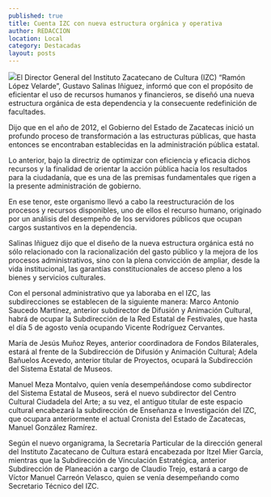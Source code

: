 ```yaml
---
published: true
title: Cuenta IZC con nueva estructura orgánica y operativa
author: REDACCION
location: Local
category: Destacadas
layout: posts
---
```


![](http://i.imgur.com/XSnugESm.jpg)El Director General del Instituto Zacatecano de Cultura (IZC) “Ramón López Velarde”, Gustavo Salinas Iñiguez, informó que con el propósito de eficientar el uso de recursos humanos y financieros, se diseñó una nueva estructura orgánica de esta dependencia y la consecuente redefinición de facultades.

Dijo que en el año de 2012, el Gobierno del Estado de Zacatecas inició un profundo proceso de transformación a las estructuras públicas, que hasta entonces se encontraban establecidas en la administración pública estatal.

Lo anterior, bajo la directriz de optimizar con eficiencia y eficacia dichos recursos y la finalidad de orientar la acción pública hacia los resultados para la ciudadanía, que es una de las premisas fundamentales que rigen a la presente administración de gobierno.

En ese tenor, este organismo llevó a cabo la reestructuración de los procesos y recursos disponibles, uno de ellos el recurso humano, originado por un análisis del desempeño de los servidores públicos que ocupan cargos sustantivos en la dependencia.

Salinas Iñiguez dijo que el diseño de la nueva estructura orgánica está no sólo relacionado con la racionalización del gasto público y la mejora de los procesos administrativos, sino con la plena convicción  de ampliar, desde la vida institucional, las garantías constitucionales de acceso pleno a los bienes y servicios culturales.

Con el personal administrativo que ya laboraba en el IZC, las subdirecciones se establecen de la siguiente manera: Marco Antonio Saucedo Martínez, anterior subdirector de Difusión y Animación Cultural, habrá de ocupar la Subdirección de la Red Estatal de Festivales, que hasta el día 5 de agosto venía ocupando Vicente Rodríguez Cervantes.

María de Jesús Muñoz Reyes, anterior coordinadora de Fondos Bilaterales, estará al frente de la Subdirección de Difusión y Animación Cultural; Adela Bañuelos Acevedo, anterior titular de Proyectos, ocupará la Subdirección del Sistema Estatal de Museos.

Manuel Meza Montalvo, quien venía desempeñándose como subdirector del Sistema Estatal de Museos, será el nuevo subdirector del Centro Cultural Ciudadela del Arte; a su vez, el antiguo titular de este espacio cultural encabezará la subdirección de Enseñanza e Investigación del IZC, que ocupara anteriormente el actual Cronista del Estado de Zacatecas, Manuel González Ramírez.

Según el nuevo organigrama, la Secretaría Particular de la dirección general del Instituto Zacatecano de Cultura estará encabezada por Itzel Mier García, mientras que la Subdirección de Vinculación Estratégica, anterior Subdirección de Planeación a cargo de Claudio Trejo, estará a cargo de Víctor Manuel Carreón Velasco, quien se venía desempeñando como Secretario Técnico del IZC.
